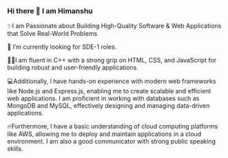 ### Hi there 👋 I am Himanshu

✨I am Passionate about Building High-Quality Software & Web Applications that Solve Real-World Problems

🔭 I’m currently looking for SDE-1 roles. 

👨‍💻I am fluent in C++ with a strong grip on HTML, CSS, and JavaScript for building robust and user-friendly applications.

💻Additionally, I have hands-on experience with modern web frameworks like Node.js and Express.js, enabling me to create scalable and efficient web applications. I am proficient in working with databases such as MongoDB and MySQL, effectively designing and managing data-driven applications.

🔥Furthermore, I have a basic understanding of cloud computing platforms like AWS, allowing me to deploy and maintain applications in a cloud environment. I am also a good communicator with strong public speaking skills.

<!--
**astroboyhimanshu/astroboyhimanshu** is a ✨ _special_ ✨ repository because its `README.md` (this file) appears on your GitHub profile.

Here are some ideas to get you started:

- 🔭 I’m currently working on ...
- 🌱 I’m currently learning ...
- 👯 I’m looking to collaborate on ...
- 🤔 I’m looking for help with ...
- 💬 Ask me about ...
- 📫 How to reach me: ...
- 😄 Pronouns: ...
- ⚡ Fun fact: ...
-->
